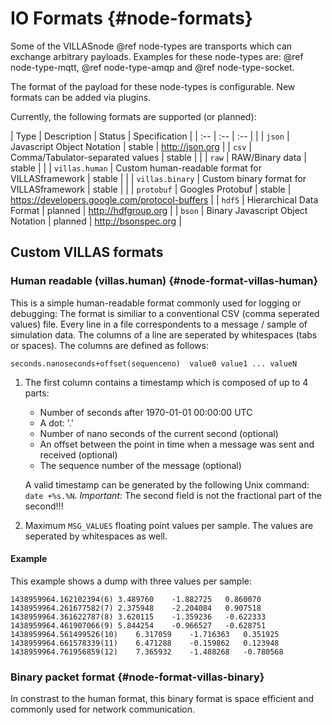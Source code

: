 # IO Formats {#node-formats}

Some of the VILLASnode @ref node-types are transports which can exchange arbitrary payloads.
Examples for these node-types are: @ref node-type-mqtt, @ref node-type-amqp and @ref node-type-socket.

The format of the payload for these node-types is configurable.
New formats can be added via plugins.

Currently, the following formats are supported (or planned):

| Type             | Description                                      | Status  | Specification |
| :--              | :--                                              | :--     | |
| `json`           | Javascript Object Notation                       | stable  | http://json.org |
| `csv`            | Comma/Tabulator-separated values                 | stable  | |
| `raw`            | RAW/Binary data                                  | stable  | |
| `villas.human`   | Custom human-readable format for VILLASframework | stable  | |
| `villas.binary`  | Custom binary format for VILLASframework         | stable  | |
| `protobuf`       | Googles Protobuf                                 | stable  | https://developers.google.com/protocol-buffers |
| `hdf5`           | Hierarchical Data Format                         | planned | http://hdfgroup.org |
| `bson`           | Binary Javascript Object Notation                | planned | http://bsonspec.org |

## Custom VILLAS formats

### Human readable (villas.human) {#node-format-villas-human}

This is a simple human-readable format commonly used for logging or debugging:
The format is similiar to a conventional CSV (comma seperated values) file.
Every line in a file correspondents to a message / sample of simulation data.
The columns of a line are seperated by whitespaces (tabs or spaces).
The columns are defined as follows:

    seconds.nanoseconds+offset(sequenceno)	value0 value1 ... valueN

 1. The first column contains a timestamp which is composed of up to 4 parts:
     - Number of seconds after 1970-01-01 00:00:00 UTC
     - A dot: '.'
     - Number of nano seconds of the current second (optional)
     - An offset between the point in time when a message was sent and received (optional)
     - The sequence number of the message (optional)
     
     A valid timestamp can be generated by the following Unix command: `date +%s.%N`.
     *Important:* The second field is not the fractional part of the second!!!

 2. Maximum `MSG_VALUES` floating point values per sample. The values are seperated by whitespaces as well.

#### Example

This example shows a dump with three values per sample:

    1438959964.162102394(6)	3.489760	-1.882725	0.860070
    1438959964.261677582(7)	2.375948	-2.204084	0.907518
    1438959964.361622787(8)	3.620115	-1.359236	-0.622333
    1438959964.461907066(9)	5.844254	-0.966527	-0.628751
    1438959964.561499526(10)	6.317059	-1.716363	0.351925
    1438959964.661578339(11)	6.471288	-0.159862	0.123948
    1438959964.761956859(12)	7.365932	-1.488268	-0.780568

### Binary packet format {#node-format-villas-binary}

In constrast to the human format, this binary format is space efficient and commonly used for network communication.
